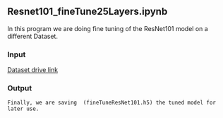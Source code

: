 ## Resnet101_fineTune25Layers.ipynb
In this program we are doing fine tuning of the ResNet101 model on a different Dataset.


### Input

[Dataset drive link](https://drive.google.com/drive/folders/1oOYr63ObhmSXgWZNETH3PaKhCFnT6nyM?usp=sharing)



### Output
```
Finally, we are saving  (fineTuneResNet101.h5) the tuned model for later use. 
```
